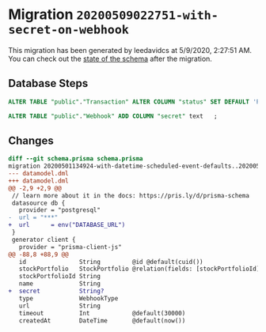 # Migration `20200509022751-with-secret-on-webhook`

This migration has been generated by leedavidcs at 5/9/2020, 2:27:51 AM.
You can check out the [state of the schema](./schema.prisma) after the migration.

## Database Steps

```sql
ALTER TABLE "public"."Transaction" ALTER COLUMN "status" SET DEFAULT 'PENDING';

ALTER TABLE "public"."Webhook" ADD COLUMN "secret" text   ;
```

## Changes

```diff
diff --git schema.prisma schema.prisma
migration 20200501134924-with-datetime-scheduled-event-defaults..20200509022751-with-secret-on-webhook
--- datamodel.dml
+++ datamodel.dml
@@ -2,9 +2,9 @@
 // learn more about it in the docs: https://pris.ly/d/prisma-schema
 datasource db {
   provider = "postgresql"
-  url = "***"
+  url      = env("DATABASE_URL")
 }
 generator client {
   provider = "prisma-client-js"
@@ -88,8 +88,9 @@
   id               String         @id @default(cuid())
   stockPortfolio   StockPortfolio @relation(fields: [stockPortfolioId], references: [id])
   stockPortfolioId String
   name             String
+  secret           String?
   type             WebhookType
   url              String
   timeout          Int            @default(30000)
   createdAt        DateTime       @default(now())
```


